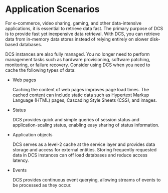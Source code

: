 # Application Scenarios<a name="EN-US_TOPIC_0237964738"></a>

For e-commerce, video sharing, gaming, and other data-intensive applications, it is essential to retrieve data fast. The primary purpose of DCS is to provide fast yet inexpensive data retrieval. With DCS, you can retrieve data from in-memory data stores instead of relying entirely on slower disk-based databases.

DCS instances are also fully managed. You no longer need to perform management tasks such as hardware provisioning, software patching, monitoring, or failure recovery. Consider using DCS when you need to cache the following types of data:

-   Web pages

    Caching the content of web pages improves page load times. The cached content can include static data such as Hypertext Markup Language \(HTML\) pages, Cascading Style Sheets \(CSS\), and images.

-   Status

    DCS provides quick and simple queries of session status and application-scaling status, enabling easy sharing of status information.

-   Application objects

    DCS serves as a level-2 cache at the service layer and provides data storage and access for external entities. Storing frequently requested data in DCS instances can off load databases and reduce access latency.

-   Events

    DCS provides continuous event querying, allowing streams of events to be processed as they occur.


